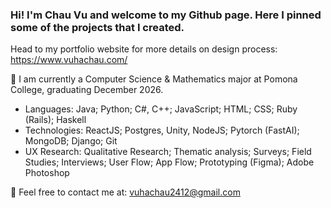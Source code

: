 ### Hi! I'm Chau Vu and welcome to my Github page. Here I pinned some of the projects that I created.

Head to my portfolio website for more details on design process: https://www.vuhachau.com/

🔭 I am currently a Computer Science & Mathematics major at Pomona College, graduating December 2026.
- Languages: Java; Python; C#, C++; JavaScript; HTML; CSS; Ruby (Rails); Haskell
- Technologies: ReactJS; Postgres, Unity, NodeJS; Pytorch (FastAI); MongoDB; Django; Git
- UX Research: Qualitative Research; Thematic analysis; Surveys; Field Studies; Interviews; User Flow; App Flow; Prototyping (Figma); Adobe Photoshop
  
💌 Feel free to contact me at: vuhachau2412@gmail.com

